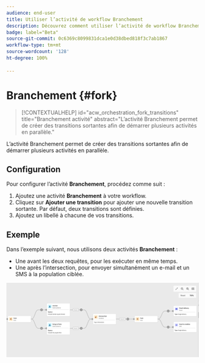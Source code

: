 ```yaml
---
audience: end-user
title: Utiliser l’activité de workflow Branchement
description: Découvrez comment utiliser l’activité de workflow Branchement.
badge: label="Beta"
source-git-commit: 0c6369c8099831dca1e0d38dbed818f3c7ab1867
workflow-type: tm+mt
source-wordcount: '128'
ht-degree: 100%

---
```



# Branchement {#fork}

>[!CONTEXTUALHELP]
>id="acw_orchestration_fork_transitions"
>title="Branchement  activité"
>abstract="L’activité Branchement permet de créer des transitions sortantes afin de démarrer plusieurs activités en parallèle."

L’activité Branchement permet de créer des transitions sortantes afin de démarrer plusieurs activités en parallèle.

## Configuration

Pour configurer l’activité **Branchement**, procédez comme suit :

1. Ajoutez une activité **Branchement** à votre workflow.
1. Cliquez sur **Ajouter une transition** pour ajouter une nouvelle transition sortante. Par défaut, deux transitions sont définies.
1. Ajoutez un libellé à chacune de vos transitions.

## Exemple

Dans l’exemple suivant, nous utilisons deux activités **Branchement** :

* Une avant les deux requêtes, pour les exécuter en même temps.
* Une après l’intersection, pour envoyer simultanément un e-mail et un SMS à la population ciblée.

![](../assets/workflow-fork-example.png)

